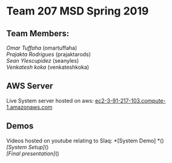 # Team 207 MSD Spring 2019

## Team Members:
*Omar Tuffaha* (omartuffaha)\
*Prajakta Rodrigues* (prajaktarods)\
*Sean Ylescupidez* (seanyles)\
*Venkatesh koka* (venkateshkoka)

## AWS Server
Live System server hosted on aws: [ec2-3-91-217-103.compute-1.amazonaws.com](ec2-3-91-217-103.compute-1.amazonaws.com "AWS EC2 Server Instance")
 
## Demos
Videos hosted on youtube relating to Slaq:
*[System Demo] *()\
*[System Setup]*()\
*[Final presentation]*()
